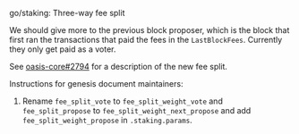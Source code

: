 go/staking: Three-way fee split

We should give more to the previous block proposer, which is the block
that first ran the transactions that paid the fees in the
`LastBlockFees`.
Currently they only get paid as a voter.

See
[oasis-core#2794](https://github.com/oasislabs/oasis-core/pull/2794)
for a description of the new fee split.

Instructions for genesis document maintainers:

1. Rename `fee_split_vote` to `fee_split_weight_vote` and
   `fee_split_propose` to `fee_split_weight_next_propose` and
   add `fee_split_weight_propose` in `.staking.params`.
